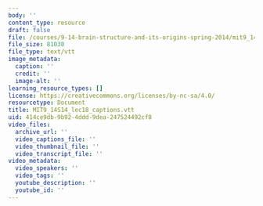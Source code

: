 ```yaml
---
body: ''
content_type: resource
draft: false
file: /courses/9-14-brain-structure-and-its-origins-spring-2014/mit9_14s14_lec18_captions.vtt
file_size: 81030
file_type: text/vtt
image_metadata:
  caption: ''
  credit: ''
  image-alt: ''
learning_resource_types: []
license: https://creativecommons.org/licenses/by-nc-sa/4.0/
resourcetype: Document
title: MIT9_14S14_lec18_captions.vtt
uid: 414ce9db-9b92-4ddd-9dea-247524492cf8
video_files:
  archive_url: ''
  video_captions_file: ''
  video_thumbnail_file: ''
  video_transcript_file: ''
video_metadata:
  video_speakers: ''
  video_tags: ''
  youtube_description: ''
  youtube_id: ''
---
```

